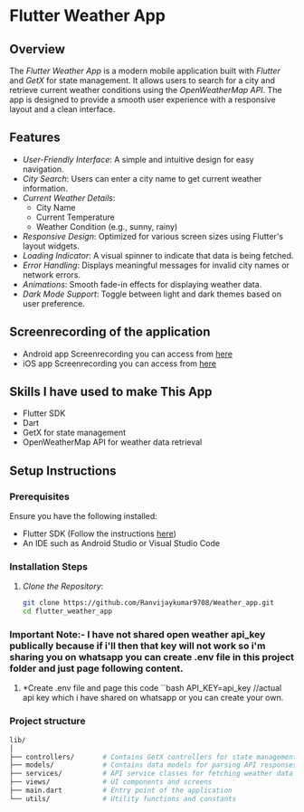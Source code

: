 # Flutter Weather App

## Overview

The *Flutter Weather App* is a modern mobile application built with *Flutter* and *GetX* for state management. It allows users to search for a city and retrieve current weather conditions using the *OpenWeatherMap API*. The app is designed to provide a smooth user experience with a responsive layout and a clean interface.

## Features

- *User-Friendly Interface*: A simple and intuitive design for easy navigation.
- *City Search*: Users can enter a city name to get current weather information.
- *Current Weather Details*:
  - City Name
  - Current Temperature
  - Weather Condition (e.g., sunny, rainy)
- *Responsive Design*: Optimized for various screen sizes using Flutter's layout widgets.
- *Loading Indicator*: A visual spinner to indicate that data is being fetched.
- *Error Handling*: Displays meaningful messages for invalid city names or network errors.
- *Animations*: Smooth fade-in effects for displaying weather data.
- *Dark Mode Support*: Toggle between light and dark themes based on user preference.

## Screenrecording of the application
- Android app Screenrecording you can access from [here](https://drive.google.com/file/d/1ugsdUeeswPa9xHPm7m5ESEPj1DqmQR1j/view?usp=sharing)
- iOS app Screenrecording you can access from [here](https://drive.google.com/file/d/12FvNxXJv3wAwgXAPzdEZHsAwIq8z0aDH/view?usp=sharing)

## Skills I have used to make This App

- Flutter SDK
- Dart
- GetX for state management
- OpenWeatherMap API for weather data retrieval

## Setup Instructions

### Prerequisites

Ensure you have the following installed:

- Flutter SDK (Follow the instructions [here](https://flutter.dev/docs/get-started/install))
- An IDE such as Android Studio or Visual Studio Code

### Installation Steps

1. *Clone the Repository*:
   ```bash
   git clone https://github.com/Ranvijaykumar9708/Weather_app.git
   cd flutter_weather_app

### Important Note:- I have not shared open weather api_key publically because if i'll then that key will not work so i'm sharing you on whatsapp you can create .env file in this project folder and just page following content.
1. *Create .env file and page this code
``bash
API_KEY=api_key //actual api key which i have shared on whatsapp or you can create your own.


### Project structure
```bash
lib/
│
├── controllers/       # Contains GetX controllers for state management
├── models/            # Contains data models for parsing API responses
├── services/          # API service classes for fetching weather data
├── views/             # UI components and screens
├── main.dart          # Entry point of the application
└── utils/             # Utility functions and constants